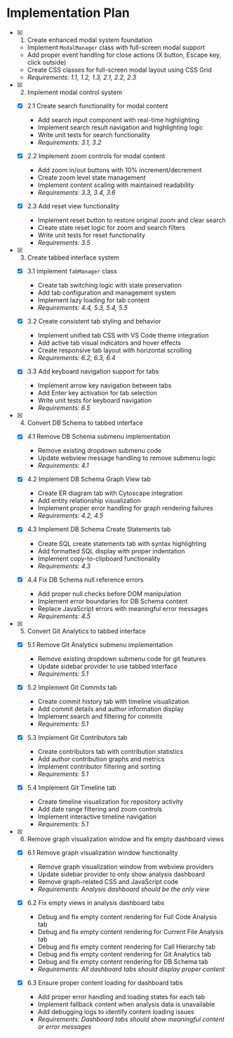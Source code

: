 # Implementation Plan

- [x] 1. Create enhanced modal system foundation

  - Implement `ModalManager` class with full-screen modal support
  - Add proper event handling for close actions (X button, Escape key, click outside)
  - Create CSS classes for full-screen modal layout using CSS Grid
  - _Requirements: 1.1, 1.2, 1.3, 2.1, 2.2, 2.3_

- [x] 2. Implement modal control system

  - [x] 2.1 Create search functionality for modal content

    - Add search input component with real-time highlighting
    - Implement search result navigation and highlighting logic
    - Write unit tests for search functionality
    - _Requirements: 3.1, 3.2_

  - [x] 2.2 Implement zoom controls for modal content

    - Add zoom in/out buttons with 10% increment/decrement
    - Create zoom level state management
    - Implement content scaling with maintained readability
    - _Requirements: 3.3, 3.4, 3.6_

  - [x] 2.3 Add reset view functionality
    - Implement reset button to restore original zoom and clear search
    - Create state reset logic for zoom and search filters
    - Write unit tests for reset functionality
    - _Requirements: 3.5_

- [x] 3. Create tabbed interface system

  - [x] 3.1 Implement `TabManager` class

    - Create tab switching logic with state preservation
    - Add tab configuration and management system
    - Implement lazy loading for tab content
    - _Requirements: 4.4, 5.3, 5.4, 5.5_

  - [x] 3.2 Create consistent tab styling and behavior

    - Implement unified tab CSS with VS Code theme integration
    - Add active tab visual indicators and hover effects
    - Create responsive tab layout with horizontal scrolling
    - _Requirements: 6.2, 6.3, 6.4_

  - [x] 3.3 Add keyboard navigation support for tabs
    - Implement arrow key navigation between tabs
    - Add Enter key activation for tab selection
    - Write unit tests for keyboard navigation
    - _Requirements: 6.5_

- [x] 4. Convert DB Schema to tabbed interface

  - [x] 4.1 Remove DB Schema submenu implementation

    - Remove existing dropdown submenu code
    - Update webview message handling to remove submenu logic
    - _Requirements: 4.1_

  - [x] 4.2 Implement DB Schema Graph View tab

    - Create ER diagram tab with Cytoscape integration
    - Add entity relationship visualization
    - Implement proper error handling for graph rendering failures
    - _Requirements: 4.2, 4.5_

  - [x] 4.3 Implement DB Schema Create Statements tab

    - Create SQL create statements tab with syntax highlighting
    - Add formatted SQL display with proper indentation
    - Implement copy-to-clipboard functionality
    - _Requirements: 4.3_

  - [x] 4.4 Fix DB Schema null reference errors
    - Add proper null checks before DOM manipulation
    - Implement error boundaries for DB Schema content
    - Replace JavaScript errors with meaningful error messages
    - _Requirements: 4.5_

- [x] 5. Convert Git Analytics to tabbed interface

  - [x] 5.1 Remove Git Analytics submenu implementation

    - Remove existing dropdown submenu code for git features
    - Update sidebar provider to use tabbed interface
    - _Requirements: 5.1_

  - [x] 5.2 Implement Git Commits tab

    - Create commit history tab with timeline visualization
    - Add commit details and author information display
    - Implement search and filtering for commits
    - _Requirements: 5.1_

  - [x] 5.3 Implement Git Contributors tab

    - Create contributors tab with contribution statistics
    - Add author contribution graphs and metrics
    - Implement contributor filtering and sorting
    - _Requirements: 5.1_

  - [x] 5.4 Implement Git Timeline tab
    - Create timeline visualization for repository activity
    - Add date range filtering and zoom controls
    - Implement interactive timeline navigation
    - _Requirements: 5.1_

- [x] 6. Remove graph visualization window and fix empty dashboard views

  - [x] 6.1 Remove graph visualization window functionality

    - Remove graph visualization window from webview providers
    - Update sidebar provider to only show analysis dashboard
    - Remove graph-related CSS and JavaScript code
    - _Requirements: Analysis dashboard should be the only view_

  - [x] 6.2 Fix empty views in analysis dashboard tabs

    - Debug and fix empty content rendering for Full Code Analysis tab
    - Debug and fix empty content rendering for Current File Analysis tab
    - Debug and fix empty content rendering for Call Hierarchy tab
    - Debug and fix empty content rendering for Git Analytics tab
    - Debug and fix empty content rendering for DB Schema tab
    - _Requirements: All dashboard tabs should display proper content_

  - [x] 6.3 Ensure proper content loading for dashboard tabs
    - Add proper error handling and loading states for each tab
    - Implement fallback content when analysis data is unavailable
    - Add debugging logs to identify content loading issues
    - _Requirements: Dashboard tabs should show meaningful content or error messages_
